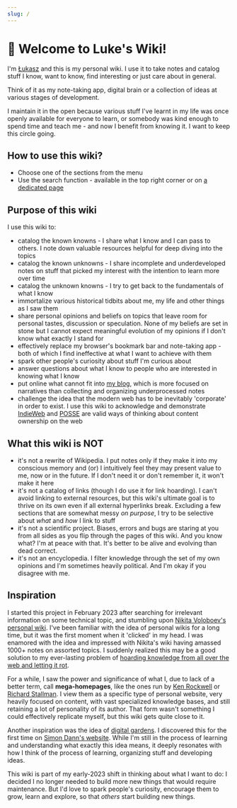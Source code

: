 ```yaml
---
slug: /
---
```


# 👋 Welcome to Luke's Wiki!

<head>
  <link rel="me" href="https://hachyderm.io/@lukem" />
</head>

I'm [Łukasz](https://lukaszwojcik.net/) and this is my personal wiki. I use it to take notes and catalog stuff I know, want to know, find interesting or just care about in general.

Think of it as my note-taking app, digital brain or a collection of ideas at various stages of development.

I maintain it in the open because various stuff I've learnt in my life was once openly available for everyone to learn, or somebody was kind enough to spend time and teach me - and now I benefit from knowing it. I want to keep this circle going.

## How to use this wiki?

- Choose one of the sections from the menu
- Use the search function - available in the top right corner or on [a dedicated page](./search/)

## Purpose of this wiki

I use this wiki to:

- catalog the known knowns - I share what I know and I can pass to others. I note down valuable resources helpful for deep diving into the topics
- catalog the known unknowns - I share incomplete and underdeveloped notes on stuff that picked my interest with the intention to learn more over time
- catalog the unknown knowns - I try to get back to the fundamentals of what I know
- immortalize various historical tidbits about me, my life and other things as I saw them
- share personal opinions and beliefs on topics that leave room for personal tastes, discussion or speculation. None of my beliefs are set in stone but I cannot expect meaningful evolution of my opinions if I don't know what exactly I stand for
- effectively replace my browser's bookmark bar and note-taking app - both of which I find ineffective at what I want to achieve with them
- spark other people's curiosity about stuff I'm curious about
- answer questions about what I know to people who are interested in knowing what I know
- put online what cannot fit into [my blog](https://offbeatbits.com/), which is more focused on narratives than collecting and organizing underprocessed notes
- challenge the idea that the modern web has to be inevitably 'corporate' in order to exist. I use this wiki to acknowledge and demonstrate [IndieWeb](https://indieweb.org/) and [POSSE](https://indieweb.org/POSSE) are valid ways of thinking about content ownership on the web

## What this wiki is NOT

- it's not a rewrite of Wikipedia. I put notes only if they make it into my conscious memory and (or) I intuitively feel they may present value to me, now or in the future. If I don't need it or don't remember it, it won't make it here
- it's not a catalog of links (though I do use it for link hoarding). I can't avoid linking to external resources, but this wiki's ultimate goal is to thrive on its own even if all external hyperlinks break. Excluding a few sections that are somewhat messy _on purpose_, I try to be selective about _what_ and _how_ I link to stuff
- it's not a scientific project. Biases, errors and bugs are staring at you from all sides as you flip through the pages of this wiki. And you know what? I'm at peace with that. It's better to be alive and evolving than dead correct.
- it's not an encyclopedia. I filter knowledge through the set of my own opinions and I'm sometimes heavily political. And I'm okay if you disagree with me.

## Inspiration

I started this project in February 2023 after searching for irrelevant information on some technical topic, and stumbling upon [Nikita Voloboev's personal wiki](https://wiki.nikiv.dev/). I've been familiar with the idea of personal wikis for a long time, but it was the first moment when it 'clicked' in my head. I was enamored with the idea and impressed with Nikita's wiki having amassed 1000+ notes on assorted topics. I suddenly realized this may be a good solution to my ever-lasting problem of [hoarding knowledge from all over the web and letting it rot](https://offbeatbits.com/the-quest-for-purging-my-bookmarks/).

For a while, I saw the power and significance of what I, due to lack of a better term, call **mega-homepages**, like the ones run by [Ken Rockwell](https://kenrockwell.com/) or [Richard Stallman](https://stallman.org/). I view them as a specific type of personal website, very heavily focused on content, with vast specialized knowledge bases, and still retaining a lot of personality of its author. That form wasn't something I could effectively replicate myself, but this wiki gets quite close to it.

Another inspiration was the idea of [digital gardens](https://maggieappleton.com/garden-history). I discovered this for the first time on [Simon Dann's website](https://photogabble.co.uk/glossary/growth/). While I'm still in the process of learning and understanding what exactly this idea means, it deeply resonates with how I think of the process of learning, organizing stuff and developing ideas.

This wiki is part of my early-2023 shift in thinking about what I want to do: I decided I no longer needed to build more new things that would require maintenance. But I'd love to spark people's curiosity, encourage them to grow, learn and explore, so that _others_ start building new things.
